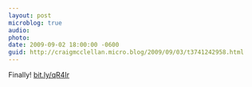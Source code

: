 ```yaml
---
layout: post
microblog: true
audio: 
photo: 
date: 2009-09-02 18:00:00 -0600
guid: http://craigmcclellan.micro.blog/2009/09/03/t3741242958.html
---
```

Finally! [bit.ly/qR4Ir](http://bit.ly/qR4Ir)
